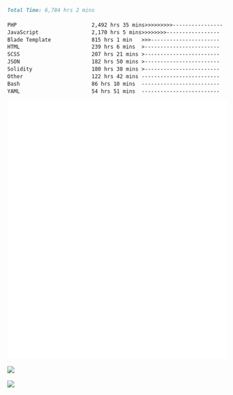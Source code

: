 <!--START_SECTION:waka-->

```markdown
Total Time: 6,784 hrs 2 mins

PHP                        2,492 hrs 35 mins>>>>>>>>>----------------   36.09 %
JavaScript                 2,170 hrs 5 mins>>>>>>>>-----------------   31.42 %
Blade Template             815 hrs 1 min   >>>----------------------   11.80 %
HTML                       239 hrs 6 mins  >------------------------   03.46 %
SCSS                       207 hrs 21 mins >------------------------   03.00 %
JSON                       182 hrs 50 mins >------------------------   02.65 %
Solidity                   180 hrs 38 mins >------------------------   02.62 %
Other                      122 hrs 42 mins -------------------------   01.78 %
Bash                       86 hrs 10 mins  -------------------------   01.25 %
YAML                       54 hrs 51 mins  -------------------------   00.79 %
```

<!--END_SECTION:waka-->

![](https://raw.githubusercontent.com/DrMaxis/github-stats-transparent/output/generated/overview.svg)
![](https://raw.githubusercontent.com/DrMaxis/github-stats-transparent/output/generated/languages.svg)

![](https://git-readme-stats-drmaxis-projects.vercel.app/api?username=drmaxis&show_icons=true&theme=outrun&count_private=true&show=reviews,discussions_started,discussions_answered,prs_merged,prs_merged_percentage&custom_title=2024%20Github%20Rank)
 
<a href="https://count.getloli.com/"><img src="https://count.getloli.com/get/@:maxis-the-alchemist?theme=rule34"></a>
<!-- https://count.getloli.com/get/@alchemist?theme=rule34 -->
<br>
